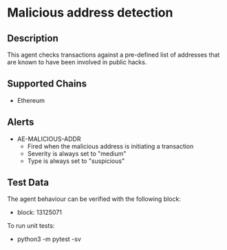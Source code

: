 # Malicious address detection

## Description

This agent checks transactions against a pre-defined list of addresses that are known to have been involved in public hacks.

## Supported Chains

- Ethereum

## Alerts

- AE-MALICIOUS-ADDR
  - Fired when the malicious address is initiating a transaction
  - Severity is always set to "medium"
  - Type is always set to "suspicious"

## Test Data

The agent behaviour can be verified with the following block:
- block: 13125071

To run unit tests:
- python3 -m pytest -sv

